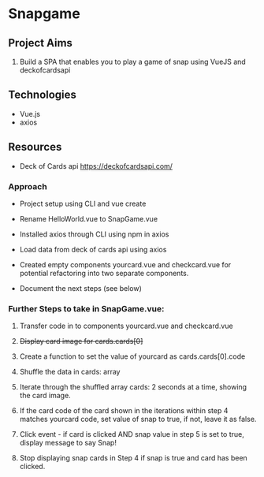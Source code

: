 # Snapgame

## Project Aims
1. Build a SPA that enables you to play a game of snap using VueJS and deckofcardsapi

## Technologies
* Vue.js
* axios

## Resources
* Deck of Cards api https://deckofcardsapi.com/

### Approach
* Project setup using CLI and vue create

* Rename HelloWorld.vue to SnapGame.vue

* Installed axios through CLI using npm in axios

* Load data from deck of cards api using axios

* Created empty components yourcard.vue and checkcard.vue for potential refactoring into two separate components.

* Document the next steps (see below)


### Further Steps to take in SnapGame.vue:

1. Transfer code in to components yourcard.vue and checkcard.vue

2. ~~Display card image for cards.cards[0]~~

3. Create a function to set the value of yourcard as cards.cards[0].code

4. Shuffle the data in cards: array

5. Iterate through the shuffled array cards: 2 seconds at a time, showing the card image.

6. If the card code of the card shown in the iterations within step 4 matches yourcard code, set value of snap to true, if not, leave it as false.

7. Click event - if card is clicked AND snap value in step 5 is set to true, display message to say Snap!

8. Stop displaying snap cards in Step 4 if snap is true and card has been clicked.
